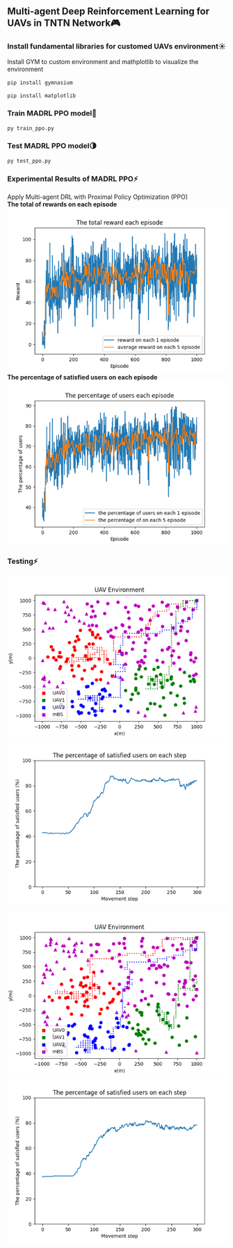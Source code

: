 ## Multi-agent Deep Reinforcement Learning for UAVs in TNTN Network🎮
### Install fundamental libraries for customed UAVs environment☀️
Install GYM to custom environment and mathplotlib to visualize the environment
~~~
pip install gymnasium 
~~~
~~~
pip install matplotlib
~~~
### Train MADRL PPO model🤖
~~~
py train_ppo.py 
~~~
### Test MADRL PPO model🌗
~~~
py test_ppo.py 
~~~
### Experimental Results of MADRL PPO⚡️
Apply Multi-agent DRL with Proximal Policy Optimization (PPO)
<br> **The total of rewards on each episode** <br>
![fig1](images/result_reward.png)
<br> **The percentage of satisfied users on each episode** <br>
![fig2](images/result_user.png)

### Testing⚡️
![fig3](images/result.png)
![fig4](images/result_step.png)

![fig3](images/result1.png)
![fig4](images/result_step1.png)



